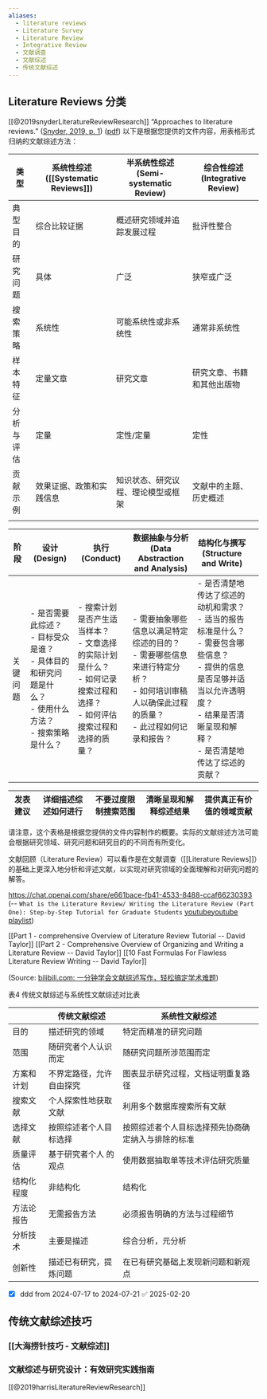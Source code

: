 ```yaml
---
aliases:
  - literature reviews
  - Literature Survey
  - Literature Review
  - Integrative Review
  - 文献调查
  - 文献综述
  - 传统文献综述
---
```

## Literature Reviews 分类
[[@2019snyderLiteratureReviewResearch]]
“Approaches to literature reviews.” ([Snyder, 2019, p. 1](zotero://select/library/items/BWNRUPF4)) ([pdf](zotero://open-pdf/library/items/72BIKHQ8?page=2&annotation=56Y87L55))
以下是根据您提供的文件内容，用表格形式归纳的文献综述方法：

| 类型    | 系统性综述 ([[Systematic Reviews]]) | 半系统性综述 (Semi-systematic Review) | 综合性综述 (Integrative Review) |
| ----- | ------------------------------ | ------------------------------- | -------------------------- |
| 典型目的  | 综合比较证据                         | 概述研究领域并追踪发展过程                   | 批评性整合                      |
| 研究问题  | 具体                             | 广泛                              | 狭窄或广泛                      |
| 搜索策略  | 系统性                            | 可能系统性或非系统性                      | 通常非系统性                     |
| 样本特征  | 定量文章                           | 研究文章                            | 研究文章、书籍和其他出版物              |
| 分析与评估 | 定量                             | 定性/定量                           | 定性                         |
| 贡献示例  | 效果证据、政策和实践信息                   | 知识状态、研究议程、理论模型或框架               | 文献中的主题、历史概述                |
|       |                                |                                 |                            |

| 阶段   | 设计 (Design)                                                           | 执行 (Conduct)                                                              | 数据抽象与分析 (Data Abstraction and Analysis)                                           | 结构化与撰写 (Structure and Write)                                                                                       |     |
| ---- | --------------------------------------------------------------------- | ------------------------------------------------------------------------- | --------------------------------------------------------------------------------- | ------------------------------------------------------------------------------------------------------------------ | --- |
| 关键问题 | - 是否需要此综述？<br>- 目标受众是谁？<br>- 具体目的和研究问题是什么？<br>- 使用什么方法？<br>- 搜索策略是什么？ | - 搜索计划是否产生适当样本？<br>- 文章选择的实际计划是什么？<br>- 如何记录搜索过程和选择？<br>- 如何评估搜索过程和选择的质量？ | - 需要抽象哪些信息以满足特定综述的目的？<br>- 需要哪些信息来进行特定分析？<br>- 如何培训审稿人以确保此过程的质量？<br>- 此过程如何记录和报告？ | - 是否清楚地传达了综述的动机和需求？<br>- 适当的报告标准是什么？<br>- 需要包含哪些信息？<br>- 提供的信息是否足够并适当以允许透明度？<br>- 结果是否清晰呈现和解释？<br>- 是否清楚地传达了综述的贡献？ |     |

| 发表建议 | 详细描述综述如何进行 | 不要过度限制搜索范围 | 清晰呈现和解释综述结果 | 提供真正有价值的领域贡献 |
|-----------|---------------------|-----------------------|-----------------------|---------------------|

请注意，这个表格是根据您提供的文件内容制作的概要。实际的文献综述方法可能会根据研究领域、研究问题和研究目的的不同而有所变化。


 文献回顾（Literature Review）可以看作是在文献调查（[[Literature Reviews]]）的基础上更深入地分析和评述文献，以实现对研究领域的全面理解和对研究问题的解答。

https://chat.openai.com/share/e661bace-fb41-4533-8488-ccaf66230393
(-- `What is the Literature Review/ Writing the Literature Review (Part One): Step-by-Step Tutorial for Graduate Students` [youtube](https://youtu.be/2IUZWZX4OGI?t=65)[youtube playlist](https://www.youtube.com/playlist?list=PLb0bHttjNfb_kY2SC3xlSGbjna2VXVbZs))
 
[[Part 1 - comprehensive Overview of Literature Review Tutorial -- David Taylor]]
[[Part 2 - Comprehensive Overview of Organizing and Writing a Literature Review -- David Taylor]]
[[10 Fast Formulas For Flawless Literature Review Writing -- David Taylor]]




(Source:  [bilibili.com: 一分钟学会文献综述写作，轻松搞定学术难题](https://www.bilibili.com/video/BV1HE421N722/?t=78))

表4 传统文献综述与系统性文献综述对比表

|       | 传统文献综述       | 系统性文献综述                   |
| ----- | ------------ | ------------------------- |
| 目的    | 描述研究的领域      | 特定而精准的研究问题                |
| 范围    | 随研究者个人认识而定   | 随研究问题所涉范围而定               |
| 方案和计划 | 不界定路径，允许自由探究 | 图表显示研究过程，文档证明重复路径         |
| 搜索文献  | 个人探索性地获取文献   | 利用多个数据库搜索所有文献             |
| 选择文献  | 按照综述者个人目标选择  | 按照综述者个人目标选择预先协商确定纳入与排除的标准 |
| 质量评估  | 基于研究者个人 的观点  | 使用数据抽取单等技术评估研究质量          |
| 结构化程度 | 非结构化         | 结构化                       |
| 方法论报告 | 无需报告方法       | 必须报告明确的方法与过程细节            |
| 分析技术  | 主要是描述        | 综合分析，元分析                  |
| 创新性   | 描述已有研究，提炼问题  | 在已有研究基础上发现新问题和新观点         |

 - [x] ddd  from 2024-07-17 to 2024-07-21 ✅ 2025-02-20


## 传统文献综述技巧

### [[大海捞针技巧 - 文献综述]]

### 文献综述与研究设计：有效研究实践指南 
[[@2019harrisLiteratureReviewResearch]]



